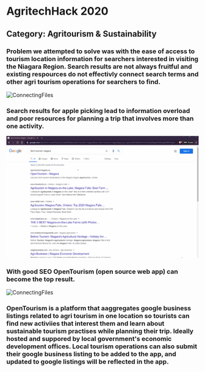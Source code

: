 # AgritechHack 2020

## Category: Agritourism & Sustainability

### Problem we attempted to solve was with the ease of access to tourism location information for searchers interested in visiting the Niagara Region. Search results are not always fruitful and existing respources do not effectivly connect search terms and other agri tourism operations for searchers to find.

![ConnectingFiles](applepicking.gif)

### Search results for apple picking lead to information overload and poor resources for planning a trip that involves more than one activity.

![ConnectingFiles](searchresults.gif)

### With good SEO OpenTourism (open source web app) can become the top result.

![ConnectingFiles](opentourism.gif)

### OpenTourism is a platform that aaggregates google business listings related to agri tourism in one location so tourists can find new activiies that interest them and learn about sustainable tourism practises while planning their trip. Ideally hosted and suppored by local government's economic development offices. Local tourism operations can also submit their google business listing to be added to the app, and updated to google listings will be reflected in the app.
